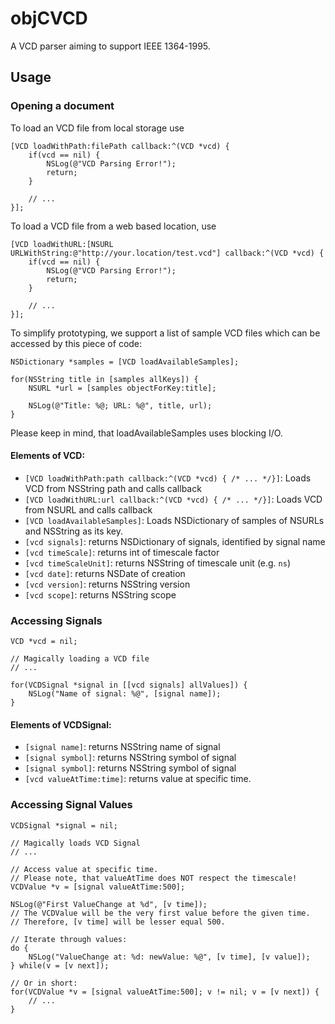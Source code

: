 objCVCD
=======

A VCD parser aiming to support IEEE 1364-1995.


Usage
-----

### Opening a document

To load an VCD file from local storage use

```objC
[VCD loadWithPath:filePath callback:^(VCD *vcd) {
	if(vcd == nil) {
		NSLog(@"VCD Parsing Error!");
		return;
	}
	
	// ...
}];
```

To load a VCD file from a web based location, use

```objC
[VCD loadWithURL:[NSURL URLWithString:@"http://your.location/test.vcd"] callback:^(VCD *vcd) {
	if(vcd == nil) {
		NSLog(@"VCD Parsing Error!");
		return;
	}
	
	// ...
}];
```

To simplify prototyping, we support a list of sample VCD files which can
be accessed by this piece of code:

```objC
NSDictionary *samples = [VCD loadAvailableSamples];

for(NSString title in [samples allKeys]) {
	NSURL *url = [samples objectForKey:title];
	
	NSLog(@"Title: %@; URL: %@", title, url);
}
```
Please keep in mind, that loadAvailableSamples uses blocking I/O.

#### Elements of VCD:

* ```[VCD loadWithPath:path callback:^(VCD *vcd) { /* ... */}]```: Loads VCD from NSString path and calls callback
* ```[VCD loadWithURL:url callback:^(VCD *vcd) { /* ... */}]```: Loads VCD from NSURL and calls callback
* ```[VCD loadAvailableSamples]```: Loads NSDictionary of samples of NSURLs and NSString as its key.
* ```[vcd signals]```: returns NSDictionary of signals, identified by signal name
* ```[vcd timeScale]```: returns int of timescale factor
* ```[vcd timeScaleUnit]```: returns NSString of timescale unit (e.g. `ns`)
* ```[vcd date]```: returns NSDate of creation
* ```[vcd version]```: returns NSString version
* ```[vcd scope]```: returns NSString scope

### Accessing Signals

```objC
VCD *vcd = nil;

// Magically loading a VCD file
// ...

for(VCDSignal *signal in [[vcd signals] allValues]) {
	NSLog("Name of signal: %@", [signal name]);
}
```

#### Elements of VCDSignal:
* ```[signal name]```: returns NSString name of signal
* ```[signal symbol]```: returns NSString symbol of signal
* ```[signal symbol]```: returns NSString symbol of signal
* ```[vcd valueAtTime:time]```: returns value at specific time.

### Accessing Signal Values

```objC
VCDSignal *signal = nil;

// Magically loads VCD Signal
// ...

// Access value at specific time.
// Please note, that valueAtTime does NOT respect the timescale!
VCDValue *v = [signal valueAtTime:500];

NSLog(@"First ValueChange at %d", [v time]);
// The VCDValue will be the very first value before the given time.
// Therefore, [v time] will be lesser equal 500.

// Iterate through values:
do {
	NSLog("ValueChange at: %d: newValue: %@", [v time], [v value]);
} while(v = [v next]);

// Or in short:
for(VCDValue *v = [signal valueAtTime:500]; v != nil; v = [v next]) {
	// ...
}
```
